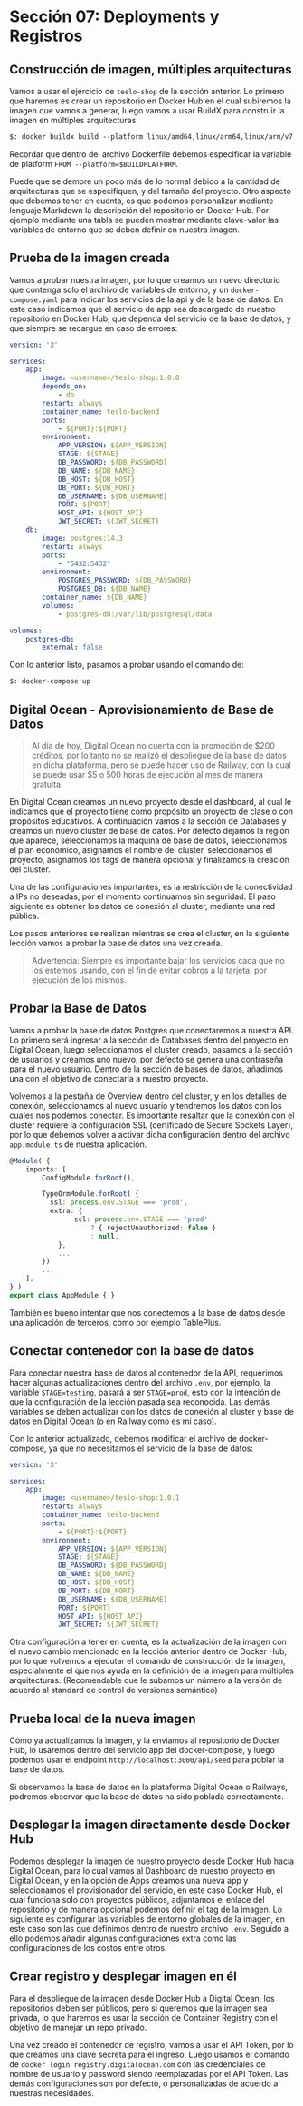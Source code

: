 # Sección 07: Deployments y Registros

## Construcción de imagen, múltiples arquitecturas

Vamos a usar el ejercicio de `teslo-shop` de la sección anterior. Lo primero que haremos es crear un repositorio en Docker Hub en el cual subiremos la imagen que vamos a generar, luego vamos a usar BuildX para construir la imagen en múltiples arquitecturas:

```txt
$: docker buildx build --platform linux/amd64,linux/arm64,linux/arm/v7 -t <username>/teslo-shop:1.0.0 --push .
```

Recordar que dentro del archivo Dockerfile debemos especificar la variable de platform `FROM --platform=$BUILDPLATFORM`.

Puede que se demore un poco más de lo normal debido a la cantidad de arquitecturas que se especifiquen, y del tamaño del proyecto. Otro aspecto que debemos tener en cuenta, es que podemos personalizar mediante lenguaje Markdown la descripción del repositorio en Docker Hub. Por ejemplo mediante una tabla se pueden mostrar mediante clave-valor las variables de entorno que se deben definir en nuestra imagen.

## Prueba de la imagen creada

Vamos a probar nuestra imagen, por lo que creamos un nuevo directorio que contenga solo el archivo de variables de entorno, y un `docker-compose.yaml` para indicar los servicios de la api y de la base de datos. En este caso indicamos que el servicio de app sea descargado de nuestro repositorio en Docker Hub, que dependa del servicio de la base de datos, y que siempre se recargue en caso de errores:

```yaml
version: '3'

services:
    app:
        image: <username>/teslo-shop:1.0.0
        depends_on:
            - db
        restart: always
        container_name: teslo-backend
        ports:
            - ${PORT}:${PORT}
        environment:
            APP_VERSION: ${APP_VERSION}
            STAGE: ${STAGE}
            DB_PASSWORD: ${DB_PASSWORD}
            DB_NAME: ${DB_NAME}
            DB_HOST: ${DB_HOST}
            DB_PORT: ${DB_PORT}
            DB_USERNAME: ${DB_USERNAME}
            PORT: ${PORT}
            HOST_API: ${HOST_API}
            JWT_SECRET: ${JWT_SECRET}
    db:
        image: postgres:14.3
        restart: always
        ports:
            - "5432:5432"
        environment:
            POSTGRES_PASSWORD: ${DB_PASSWORD}
            POSTGRES_DB: ${DB_NAME}
        container_name: ${DB_NAME}
        volumes:
            - postgres-db:/var/lib/postgresql/data

volumes:
    postgres-db:
        external: false
```

Con lo anterior listo, pasamos a probar usando el comando de:

```txt
$: docker-compose up
```

## Digital Ocean - Aprovisionamiento de Base de Datos

> Al día de hoy, Digital Ocean no cuenta con la promoción de $200 créditos, por lo tanto no se realizó el despliegue de la base de datos en dicha plataforma, pero se puede hacer uso de Railway, con la cual se puede usar $5 o 500 horas de ejecución al mes de manera gratuita.

En Digital Ocean creamos un nuevo proyecto desde el dashboard, al cual le indicamos que el proyecto tiene como propósito un proyecto de clase o con propósitos educativos. A continuación vamos a la sección de Databases y creamos un nuevo cluster de base de datos. Por defecto dejamos la región que aparece, seleccionamos la maquina de base de datos, seleccionamos el plan económico, asignamos el nombre del cluster, seleccionamos el proyecto, asignamos los tags de manera opcional y finalizamos la creación del cluster.

Una de las configuraciones importantes, es la restricción de la conectividad a IPs no deseadas, por el momento continuamos sin seguridad. El paso siguiente es obtener los datos de conexión al cluster, mediante una red pública.

Los pasos anteriores se realizan mientras se crea el cluster, en la siguiente lección vamos a probar la base de datos una vez creada.

> Advertencia: Siempre es importante bajar los servicios cada que no los estemos usando, con el fin de evitar cobros a la tarjeta, por ejecución de los mismos.

## Probar la Base de Datos

Vamos a probar la base de datos Postgres que conectaremos a nuestra API. Lo primero será ingresar a la sección de Databases dentro del proyecto en Digital Ocean, luego seleccionamos el cluster creado, pasamos a la sección de usuarios y creamos uno nuevo, por defecto se genera una contraseña para el nuevo usuario. Dentro de la sección de bases de datos, añadimos una con el objetivo de conectarla a nuestro proyecto.

Volvemos a la pestaña de Overview dentro del cluster, y en los detalles de conexión, seleccionamos al nuevo usuario y tendremos los datos con los cuales nos podemos conectar. Es importante resaltar que la conexión con el cluster requiere la configuración SSL (certificado de Secure Sockets Layer), por lo que debemos volver a activar dicha configuración dentro del archivo `app.module.ts` de nuestra aplicación.

```ts
@Module( {
    imports: [
        ConfigModule.forRoot(),

        TypeOrmModule.forRoot( {
          ssl: process.env.STAGE === 'prod',
          extra: {
                ssl: process.env.STAGE === 'prod'
                    ? { rejectUnauthorized: false }
                    : null,
            },
            ...
        })
        ...
    ],
} )
export class AppModule { }
```

También es bueno intentar que nos conectemos a la base de datos desde una aplicación de terceros, como por ejemplo TablePlus.

## Conectar contenedor con la base de datos

Para conectar nuestra base de datos al contenedor de la API, requerimos hacer algunas actualizaciones dentro del archivo `.env`, por ejemplo, la variable `STAGE=testing`, pasará a ser `STAGE=prod`, esto con la intención de que la configuración de la lección pasada sea reconocida. Las demás variables se deben actualizar con los datos de conexión al cluster y base de datos en Digital Ocean (o en Railway como es mi caso).

Con lo anterior actualizado, debemos modificar el archivo de docker-compose, ya que no necesitamos el servicio de la base de datos:

```yaml
version: '3'

services:
    app:
        image: <username>/teslo-shop:1.0.1
        restart: always
        container_name: teslo-backend
        ports:
            - ${PORT}:${PORT}
        environment:
            APP_VERSION: ${APP_VERSION}
            STAGE: ${STAGE}
            DB_PASSWORD: ${DB_PASSWORD}
            DB_NAME: ${DB_NAME}
            DB_HOST: ${DB_HOST}
            DB_PORT: ${DB_PORT}
            DB_USERNAME: ${DB_USERNAME}
            PORT: ${PORT}
            HOST_API: ${HOST_API}
            JWT_SECRET: ${JWT_SECRET}
```

Otra configuración a tener en cuenta, es la actualización de la imagen con el nuevo cambio mencionado en la lección anterior dentro de Docker Hub, por lo que volvemos a ejecutar el comando de construcción de la imagen, especialmente el que nos ayuda en la definición de la imagen para múltiples arquitecturas. (Recomendable que le subamos un número a la versión de acuerdo al standard de control de versiones semántico)

## Prueba local de la nueva imagen

Cómo ya actualizamos la imagen, y la enviamos al repositorio de Docker Hub, lo usaremos dentro del servicio app del docker-compose, y luego podemos usar el endpoint `http://localhost:3000/api/seed` para poblar la base de datos.

Si observamos la base de datos en la plataforma Digital Ocean o Railways, podremos observar que la base de datos ha sido poblada correctamente.

## Desplegar la imagen directamente desde Docker Hub

Podemos desplegar la imagen de nuestro proyecto desde Docker Hub hacía Digital Ocean, para lo cual vamos al Dashboard de nuestro proyecto en Digital Ocean, y en la opción de Apps creamos una nueva app y seleccionamos el provisionador del servicio, en este caso Docker Hub, el cual funciona solo con proyectos públicos, adjuntamos el enlace del repositorio y de manera opcional podemos definir el tag de la imagen. Lo siguiente es configurar las variables de entorno globales de la imagen, en este caso son las que definimos dentro de nuestro archivo `.env`. Seguido a ello podemos añadir algunas configuraciones extra como las configuraciones de los costos entre otros.

## Crear registro y desplegar imagen en él

Para el despliegue de la imagen desde Docker Hub a Digital Ocean, los repositorios deben ser públicos, pero si queremos que la imagen sea privada, lo que haremos es usar la sección de Container Registry con el objetivo de manejar un repo privado.

Una vez creado el contenedor de registro, vamos a usar el API Token, por lo que creamos una clave secreta para el ingreso. Luego usamos el comando de `docker login registry.digitalocean.com` con las credenciales de nombre de usuario y password siendo reemplazadas por el API Token. Las demás configuraciones son por defecto, o personalizadas de acuerdo a nuestras necesidades.

